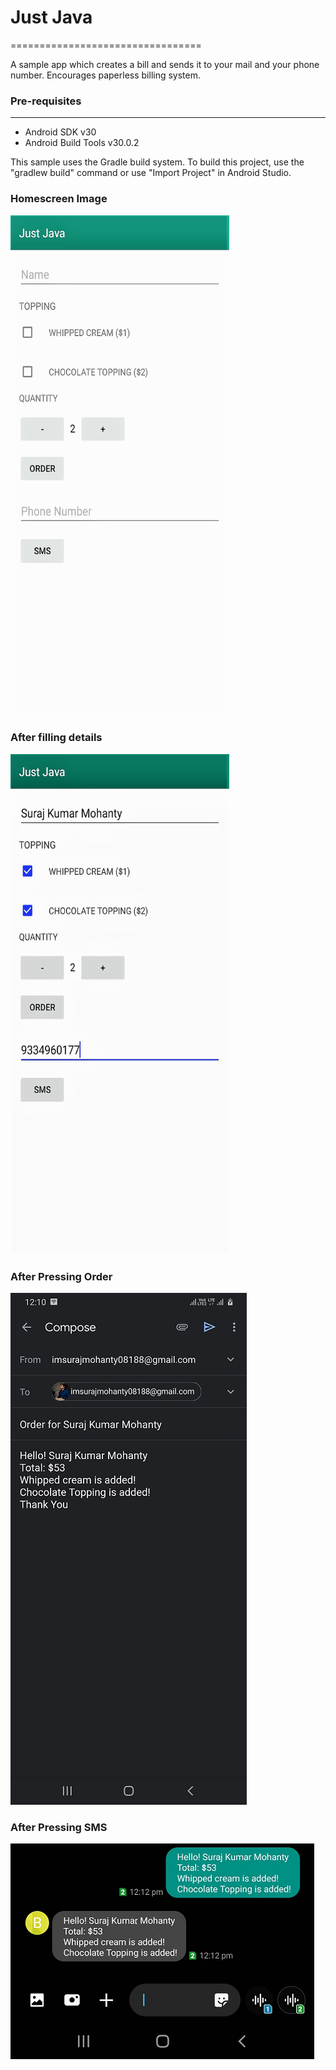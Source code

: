 # Just Java
=================================

A sample app which creates a bill and sends it to your mail and your phone number.
Encourages paperless billing system.

### Pre-requisites
-------------------

- Android SDK v30
- Android Build Tools v30.0.2

This sample uses the Gradle build system. To build this project, use the
"gradlew build" command or use "Import Project" in Android Studio.

### Homescreen Image
<img src="images/homescreen.jpg" width="350" height="800">

### After filling details
<img src="images/image.jpg" width="350" height="800">

### After Pressing Order
![](images/mailindent.png)

### After Pressing SMS
![](images/smsindent.png)
